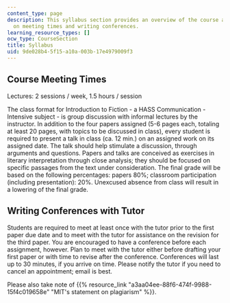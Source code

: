 ```yaml
---
content_type: page
description: This syllabus section provides an overview of the course and information
  on meeting times and writing conferences.
learning_resource_types: []
ocw_type: CourseSection
title: Syllabus
uid: 9de028b4-5f15-a10a-003b-17e4979009f3
---
```


Course Meeting Times
--------------------

Lectures: 2 sessions / week, 1.5 hours / session

The class format for Introduction to Fiction - a HASS Communication - Intensive subject - is group discussion with informal lectures by the instructor. In addition to the four papers assigned (5-6 pages each, totaling at least 20 pages, with topics to be discussed in class), every student is required to present a talk in class (ca. 12 min.) on an assigned work on its assigned date. The talk should help stimulate a discussion, through arguments and questions. Papers and talks are conceived as exercises in literary interpretation through close analysis; they should be focused on specific passages from the text under consideration. The final grade will be based on the following percentages: papers 80%; classroom participation (including presentation): 20%. Unexcused absence from class will result in a lowering of the final grade.

Writing Conferences with Tutor
------------------------------

Students are required to meet at least once with the tutor prior to the first paper due date and to meet with the tutor for assistance on the revision for the third paper. You are encouraged to have a conference before each assignment, however. Plan to meet with the tutor either before drafting your first paper or with time to revise after the conference. Conferences will last up to 30 minutes, if you arrive on time. Please notify the tutor if you need to cancel an appointment; email is best.

Please also take note of {{% resource_link "a3aa04ee-88f6-474f-9988-15f4c019658e" "MIT's statement on plagiarism" %}}.